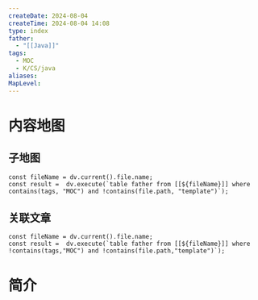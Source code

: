 ```yaml
---
createDate: 2024-08-04
createTime: 2024-08-04 14:08
type: index
father:
  - "[[Java]]"
tags:
  - MOC
  - K/CS/java
aliases: 
MapLevel:
---
```

# 内容地图
## 子地图
```dataviewjs
const fileName = dv.current().file.name;  
const result =  dv.execute(`table father from [[${fileName}]] where contains(tags, "MOC") and !contains(file.path, "template")`);
```
## 关联文章
```dataviewjs
const fileName = dv.current().file.name;  
const result =  dv.execute(`table father from [[${fileName}]] where !contains(tags,"MOC") and !contains(file.path,"template")`);
```

# 简介